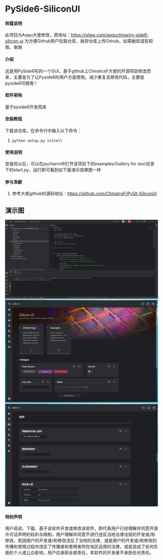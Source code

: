 # PySide6-SiliconUI

#### 转载说明
此项目为Aqqu大佬修改，原地址：https://gitee.com/aqquchina/py-side6-silicon-ui
为方便Github用户拉取仓库，故将仓库上传Github，如需删库请告知我，谢谢

#### 介绍
这是用PySide6写的一个GUI，基于github上ChinaIceF大佬的开源项目修改而来，主要是为了让Pyside6的用户方面使用。减少重复去修改代码，主要是pyside6可商用！

#### 软件架构
基于pyside6开发而来

#### 安装教程

下载该仓库，在命令行中输入以下命令：
1.  `python setup.py install`


#### 使用说明

安装完以后，可以在pycharm中打开该项目下的examples/Gallery for siui/目录下的start.py，运行即可看到如下面演示效果图一样

#### 参与贡献

1.  参考大佬github的源码地址：https://github.com/ChinaIceF/PyQt-SiliconUI


## 演示图

![输入图片说明](docs/11.png)
![输入图片说明](docs/22.png)
![输入图片说明](docs/33.png)

#### 特别声明

用户阅读、下载、基于该软件开发或修改该软件，即代表用户已经理解并同意开源许可证声明的权利与限制，用户理解并同意不进行违反当地法律法规的开发或/和修改，若因用户的开发或/和修改违反了当地的法律，或是用户的开发或/和修改的传播和使用过程中违反了传播者和使用者所在地区适用的法律，或是造成了任何负面的个人或公众影响，用户应承担全部责任，本软件的开发者不承担任何责任。
